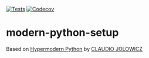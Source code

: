 [![Tests](https://github.com/hubplug/modern-python-setup/workflows/Tests/badge.svg)](https://github.com/hubplug/modern-python-setup/actions?workflow=Tests)
[![Codecov](https://codecov.io/gh/hubplug/modern-python-setup/branch/master/graph/badge.svg)](https://codecov.io/gh/hubplug/modern-python-setup)

# modern-python-setup
Based on [Hypermodern Python](https://cjolowicz.github.io/posts/hypermodern-python-01-setup/) by [CLAUDIO JOLOWICZ](https://cjolowicz.github.io/)
